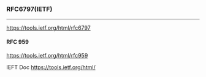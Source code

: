 ### RFC6797(IETF)
---

https://tools.ietf.org/html/rfc6797

#### RFC 959
https://tools.ietf.org/html/rfc959

IEFT Doc
https://tools.ietf.org/html/


```
```

```
```

```
```

